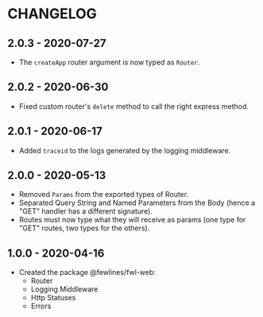 # CHANGELOG

## 2.0.3 - 2020-07-27

- The `createApp` router argument is now typed as `Router`.

## 2.0.2 - 2020-06-30

- Fixed custom router's `delete` method to call the right express method.

## 2.0.1 - 2020-06-17

- Added `traceid` to the logs generated by the logging middleware.

## 2.0.0 - 2020-05-13

- Removed `Params` from the exported types of Router.
- Separated Query String and Named Parameters from the Body (hence a "GET" handler has a different signature).
- Routes must now type what they will receive as params (one type for "GET" routes, two types for the others).

## 1.0.0 - 2020-04-16

- Created the package @fewlines/fwl-web:
  - Router
  - Logging Middleware
  - Http Statuses
  - Errors
